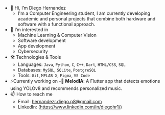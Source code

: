 - 👋 Hi, I’m Diego Hernandez
  - I'm a Computer Engineering student, I am currently developing academic and personal projects that combine both hardware and software with a functional approach.
- 👀 I’m interested in
  - Machine Learning & Computer Vision
  - Software development
  - App development
  - Cybersecurity
- 🛠 Technologies & Tools
  - Languages: `Java`, `Python`, `C`, `C++`, `Dart`, `HTML/CSS`, `SQL`
  - Databases: `MySQL`, `SQLite`, `PostgreSQL`
  - Tools: `Git`, `MPLAB X`, `Figma`, `VS Code`
- ⚡Currently working on
  -📱 **MelodIA**: A Flutter app that detects emotions using YOLOv8 and recommends personalized music.
- 📫 How to reach me 
  - Email: hernandezr.diego.p8@gmail.com
  - LinkedIn: (https://www.linkedin.com/in/diegohr1/)
